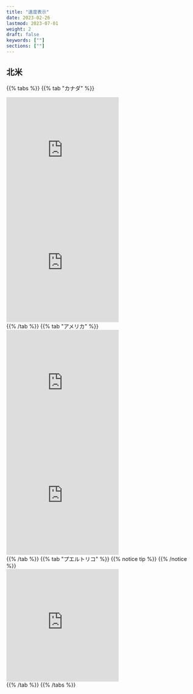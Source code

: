 ```yaml
---
title: "速度表示"
date: 2023-02-26
lastmod: 2023-07-01
weight: 2
draft: false
keywords: [""]
sections: [""]
---
```


## 北米

{{% tabs %}}
{{% tab "カナダ" %}}
<div class="googlemap-if">
<iframe src="https://www.google.com/maps/embed?pb=!4v1677903141123!6m8!1m7!1spPt84cTXVXJRgjy2T78Pyw!2m2!1d45.41403472393965!2d-75.6871385829125!3f150.02390528753833!4f-0.22091537579363774!5f3.325193203789971" width="295" height="295" style="border:0;" allowfullscreen="" loading="lazy" referrerpolicy="no-referrer-when-downgrade"></iframe>
<iframe src="https://www.google.com/maps/embed?pb=!4v1679666207216!6m8!1m7!1sUV6YMTJb1OAU8QJcIXWVuQ!2m2!1d45.49470862110606!2d-73.5685364109791!3f133.69145483687677!4f4.34505589744515!5f3.325193203789971" width="295" height="295" style="border:0;" allowfullscreen="" loading="lazy" referrerpolicy="no-referrer-when-downgrade"></iframe>
</div>
{{% /tab %}}
{{% tab "アメリカ" %}}
<div class="googlemap-if">
<iframe src="https://www.google.com/maps/embed?pb=!4v1681390701726!6m8!1m7!1sVnRzuqTewstt7G9bPcVQHQ!2m2!1d44.67290123537894!2d-117.6283072081013!3f182.60351272672557!4f-8.5734114000566!5f3.325193203789971" width="295" height="295" style="border:0;" allowfullscreen="" loading="lazy" referrerpolicy="no-referrer-when-downgrade"></iframe>
<iframe src="https://www.google.com/maps/embed?pb=!4v1681390664037!6m8!1m7!1slzP43l7n46S-W3G_9PVorA!2m2!1d28.45521880274471!2d-81.17053833729558!3f19.01962104541165!4f0.06264340763650011!5f3.3139071708704844" width="295" height="295" style="border:0;" allowfullscreen="" loading="lazy" referrerpolicy="no-referrer-when-downgrade"></iframe>
</div>
{{% /tab %}}
{{% tab "プエルトリコ" %}}
{{% notice tip %}}
{{% /notice %}}
<div class="googlemap-if"><iframe src="https://www.google.com/maps/embed?pb=!4v1681390848621!6m8!1m7!1sVOkg5Xs0JEx74sJ1ssMRXw!2m2!1d18.38530872376968!2d-65.9781977725696!3f24.030810502101332!4f-3.155092528433883!5f3.325193203789971" width="295" height="295" style="border:0;" allowfullscreen="" loading="lazy" referrerpolicy="no-referrer-when-downgrade"></iframe>
</div>
{{% /tab %}}
{{% /tabs %}}

